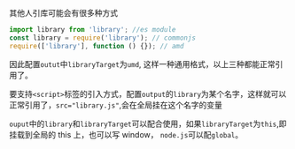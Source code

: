 其他人引库可能会有很多种方式

```js
import library from 'library'; //es module
const library = require('library'); // commonjs
require(['library'], function () {}); // amd
```

因此配置`outut`中`libraryTarget`为`umd`, 这样一种通用格式，以上三种都能正常引用了。

要支持`<script>`标签的引入方式，配置`output`的`library`为某个名字，这样就可以正常引用了，`src="library.js"`,会在全局挂在这个名字的变量

`ouput`中的`library`和`libraryTarget`可以配合使用，如果`libraryTarget`为`this`,即挂载到全局的 this 上，也可以写 window， `node.js`可以配`global`。
